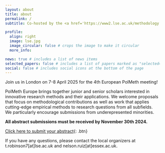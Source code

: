 ```yaml
---
layout: about
title: about
permalink: /
subtitle: Co-hosted by the <a href='https://www2.lse.ac.uk/methodology'>London School of Economics and Political Science (LSE)</a> and <a href="https://www.essex.ac.uk/departments/government">University of Essex</a>.

profile:
  align: right
  image: lse.jpg
  image_circular: false # crops the image to make it circular
  more_info:  

news: true # includes a list of news items
selected_papers: false # includes a list of papers marked as "selected={true}"
social: false # includes social icons at the bottom of the page
---
```


Join us in London on 7-8 April 2025 for the 4th European PolMeth meeting!

PolMeth Europe brings together junior and senior scholars interested in innovative research methods and their applications. We welcome proposals that focus on methodological contributions as well as work that applies cutting-edge empirical methods to research questions from all subfields. We particularly encourage submissions from underepresented minorities. 

**All abstract submissions must be received by November 30th 2024.**

<!-- <button name="submit" onclick="a href=https://forms.office.com/e/qzn3QL9qY5">Click here to submit your abstract</button> -->

[Click here to submit your abstract](https://forms.office.com/e/qzn3QL9qY5){: .btn}

If you have any questions, please contact the local organizers at t.robinson7[at]lse.ac.uk and nelson.ruiz[at]essex.ac.uk. 
